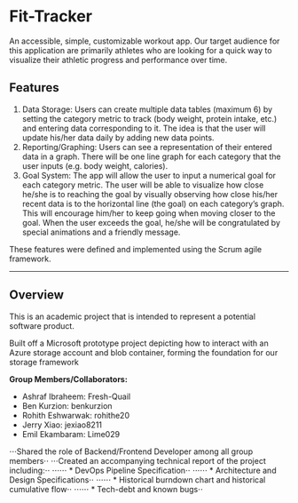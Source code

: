 # Fit-Tracker
An accessible, simple, customizable workout app.
Our target audience for this application are primarily athletes who are looking for a quick way to visualize their athletic progress and performance over time.


## Features
1. Data Storage: Users can create multiple data tables (maximum 6) by setting the category metric to track (body weight, protein intake, etc.) and entering data corresponding to it. The idea is that the user will update his/her data daily by adding new data points.
2. Reporting/Graphing: Users can see a representation of their entered data in a graph. There will be one line graph for each category that the user inputs (e.g. body weight, calories).
3. Goal System: The app will allow the user to input a numerical goal for each category metric. The user will be able to visualize how close he/she is to reaching the goal by visually observing how close his/her recent data is to the horizontal line (the goal) on each category’s graph. This will encourage him/her to keep going when moving closer to the goal. When the user exceeds the goal, he/she will be congratulated by special animations and a friendly message.

These features were defined and implemented using the Scrum agile framework.
***

## Overview
This is an academic project that is intended to represent a potential software product.

Built off a Microsoft prototype project depicting how to interact with an Azure storage account and blob container,
forming the foundation for our storage framework

**Group Members/Collaborators:**
* Ashraf Ibraheem: Fresh-Quail
* Ben Kurzion: benkurzion
* Rohith Eshwarwak: rohithe20
* Jerry Xiao: jexiao8211
* Emil Ekambaram: Lime029

⋅⋅⋅Shared the role of Backend/Frontend Developer among all group members⋅⋅
⋅⋅⋅Created an accompanying technical report of the project including:⋅⋅
⋅⋅⋅⋅⋅⋅ * DevOps Pipeline Specification⋅⋅
⋅⋅⋅⋅⋅⋅ * Architecture and Design Specifications⋅⋅
⋅⋅⋅⋅⋅⋅ * Historical burndown chart and historical cumulative flow⋅⋅
⋅⋅⋅⋅⋅⋅ * Tech-debt and known bugs⋅⋅
